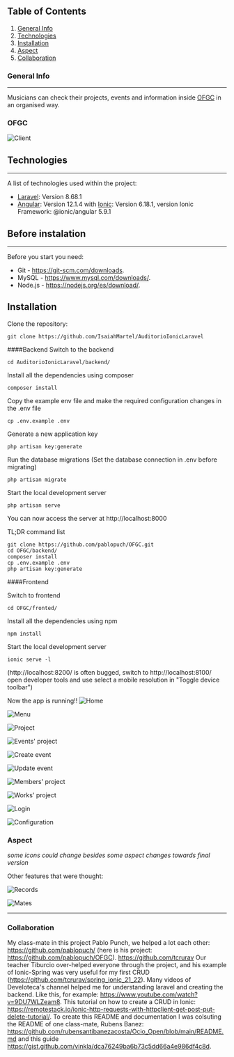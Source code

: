 ## Table of Contents
1. [General Info](#general-info)
2. [Technologies](#technologies)
3. [Installation](#installation)
4. [Aspect](#aspect)
5. [Collaboration](#collaboration)

### General Info
***

Musicians can check their projects, events and information inside [OFGC](https://ofgrancanaria.com/es) in an organised way. 

### OFGC
![Client](https://ofgrancanaria.com/wp-content/uploads/2020/03/Group.png)
## Technologies
***
A list of technologies used within the project:
* [Laravel](https://laravel.com/): Version 8.68.1
* [Angular](https://angular.io/): Version 12.1.4 with [Ionic](https://ionicframework.com/): 
Version 6.18.1, version Ionic Framework: @ionic/angular 5.9.1

## Before instalation
***
Before you start you need:
* Git - https://git-scm.com/downloads.
* MySQL - https://www.mysql.com/downloads/.
* Node.js - https://nodejs.org/es/download/.

## Installation
Clone the repository:

```
git clone https://github.com/IsaiahMartel/AuditorioIonicLaravel
```
####Backend
Switch to the backend

```
cd AuditorioIonicLaravel/backend/
```
Install all the dependencies using composer
```
composer install
```
Copy the example env file and make the required configuration changes in the .env file 
```
cp .env.example .env
```
Generate a new application key
```
php artisan key:generate
```

Run the database migrations (Set the database connection in .env before migrating)

```
php artisan migrate
```

Start the local development server
```
php artisan serve
```

You can now access the server at http://localhost:8000

TL;DR command list

```
git clone https://github.com/pablopuch/OFGC.git
cd OFGC/backend/
composer install
cp .env.example .env
php artisan key:generate
```

####Frontend

Switch to frontend
```
cd OFGC/fronted/
```

Install all the dependencies using npm
```
npm install
```

Start the local development server

```
ionic serve -l
```
(http://localhost:8200/ is often bugged, switch to http://localhost:8100/ open developer tools and use select a mobile resolution in "Toggle device toolbar")

Now the app is running!!
![Home](https://user-images.githubusercontent.com/91074551/146265703-694dce4a-329e-476b-bd89-a370778a9523.PNG)

![Menu](https://user-images.githubusercontent.com/91074551/146265716-70f2032b-a292-4ec4-b902-d28faec91a59.PNG)

![Project](https://user-images.githubusercontent.com/91074551/146265757-19876ff7-2a2d-401b-b459-463684b9f380.PNG)

![Events' project](https://user-images.githubusercontent.com/91074551/146265794-cda7119f-54cd-4f82-9256-942e2e80b3a1.PNG)

![Create event](https://user-images.githubusercontent.com/91074551/146265844-49850471-2e0d-4a19-acbf-6b53a1546d9a.PNG)

![Update event](https://user-images.githubusercontent.com/91074551/146265860-34f5d756-cfd8-445d-8e2c-6f5182c6dd08.PNG)

![Members' project](https://user-images.githubusercontent.com/91074551/146265881-9ebdc097-6854-4cd0-a287-34ad48a41639.PNG)

![Works' project](https://user-images.githubusercontent.com/91074551/146265920-ce688cab-4824-4734-9c2a-136281b39760.PNG)

![Login](https://user-images.githubusercontent.com/91074551/146265733-6dd6cdcb-4230-40ee-805b-1506cfb7aea9.PNG)

![Configuration](https://user-images.githubusercontent.com/91074551/146265955-8a3d34a8-bdc5-4b2b-b910-f1f8fe3e51f5.PNG)


### Aspect
*some icons could change besides some aspect changes towards final version*

Other features that were thought:

![Records](https://user-images.githubusercontent.com/91074551/141491416-9e641c5f-be9e-4be8-87a3-1384ea239be7.png)

![Mates](https://user-images.githubusercontent.com/91074551/141491418-5a55d220-7289-46bc-9af3-8253a9e7711c.png)
***

### Collaboration
My class-mate in this project Pablo Punch, we helped a lot each other: https://github.com/pablopuch/ (here is his project: https://github.com/pablopuch/OFGC).
https://github.com/tcrurav Our teacher Tiburcio over-helped everyone through the project, and his example of Ionic-Spring was very useful for my first CRUD (https://github.com/tcrurav/spring_ionic_21_22).
Many videos of Develoteca's channel helped me for understanding laravel and creating the backend. Like this, for example: https://www.youtube.com/watch?v=9DU7WLZeam8.
This tutorial on how to create a CRUD in Ionic: https://remotestack.io/ionic-http-requests-with-httpclient-get-post-put-delete-tutorial/.
To create this README and documentation I was colsuting the README of one class-mate, Rubens Banez: https://github.com/rubensantibanezacosta/Ocio_Open/blob/main/README.md and this guide https://gist.github.com/vinkla/dca76249ba6b73c5dd66a4e986df4c8d.
